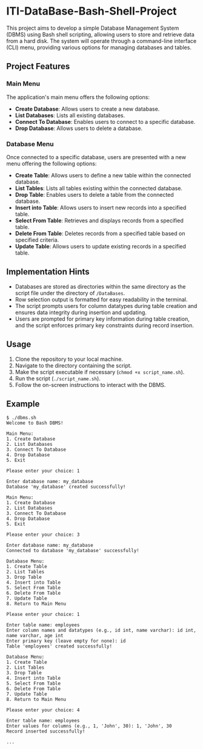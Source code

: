 # ITI-DataBase-Bash-Shell-Project

This project aims to develop a simple Database Management System (DBMS) using Bash shell scripting, allowing users to store and retrieve data from a hard disk. The system will operate through a command-line interface (CLI) menu, providing various options for managing databases and tables.

## Project Features

### Main Menu

The application's main menu offers the following options:

- **Create Database**: Allows users to create a new database.
- **List Databases**: Lists all existing databases.
- **Connect To Database**: Enables users to connect to a specific database.
- **Drop Database**: Allows users to delete a database.

### Database Menu

Once connected to a specific database, users are presented with a new menu offering the following options:

- **Create Table**: Allows users to define a new table within the connected database.
- **List Tables**: Lists all tables existing within the connected database.
- **Drop Table**: Enables users to delete a table from the connected database.
- **Insert into Table**: Allows users to insert new records into a specified table.
- **Select From Table**: Retrieves and displays records from a specified table.
- **Delete From Table**: Deletes records from a specified table based on specified criteria.
- **Update Table**: Allows users to update existing records in a specified table.

## Implementation Hints

- Databases are stored as directories within the same directory as the script file under the directory of `/DataBases`.
- Row selection output is formatted for easy readability in the terminal.
- The script prompts users for column datatypes during table creation and ensures data integrity during insertion and updating.
- Users are prompted for primary key information during table creation, and the script enforces primary key constraints during record insertion.

## Usage

1. Clone the repository to your local machine.
2. Navigate to the directory containing the script.
3. Make the script executable if necessary (`chmod +x script_name.sh`).
4. Run the script (`./script_name.sh`).
5. Follow the on-screen instructions to interact with the DBMS.

## Example
```
$ ./dbms.sh
Welcome to Bash DBMS!

Main Menu:
1. Create Database
2. List Databases
3. Connect To Database
4. Drop Database
5. Exit

Please enter your choice: 1

Enter database name: my_database
Database 'my_database' created successfully!

Main Menu:
1. Create Database
2. List Databases
3. Connect To Database
4. Drop Database
5. Exit

Please enter your choice: 3

Enter database name: my_database
Connected to database 'my_database' successfully!

Database Menu:
1. Create Table
2. List Tables
3. Drop Table
4. Insert into Table
5. Select From Table
6. Delete From Table
7. Update Table
8. Return to Main Menu

Please enter your choice: 1

Enter table name: employees
Enter column names and datatypes (e.g., id int, name varchar): id int, name varchar, age int
Enter primary key (leave empty for none): id
Table 'employees' created successfully!

Database Menu:
1. Create Table
2. List Tables
3. Drop Table
4. Insert into Table
5. Select From Table
6. Delete From Table
7. Update Table
8. Return to Main Menu

Please enter your choice: 4

Enter table name: employees
Enter values for columns (e.g., 1, 'John', 30): 1, 'John', 30
Record inserted successfully!

...

```
